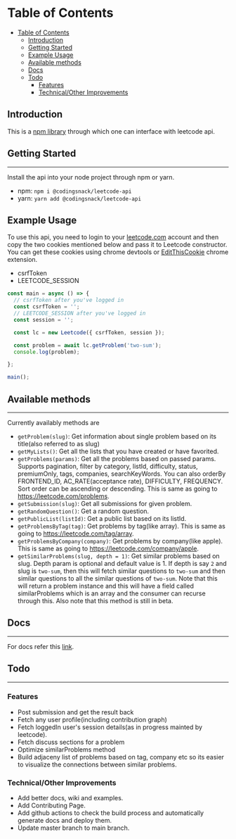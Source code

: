 # Table of Contents

- [Table of Contents](#table-of-contents)
  - [Introduction](#introduction)
  - [Getting Started](#getting-started)
  - [Example Usage](#example-usage)
  - [Available methods](#available-methods)
  - [Docs](#docs)
  - [Todo](#todo)
    - [Features](#features)
    - [Technical/Other Improvements](#technicalother-improvements)

## Introduction

This is a [npm library](https://www.npmjs.com/package/@codingsnack/leetcode-api) through which one can interface with leetcode api.

## Getting Started

---

Install the api into your node project through npm or yarn.

- npm: `npm i @codingsnack/leetcode-api`
- yarn: `yarn add @codingsnack/leetcode-api`

## Example Usage

To use this api, you need to login to your [leetcode.com](https://leetcode.com/) account and then copy the two cookies mentioned below and pass it to Leetcode constructor. You can get these cookies using chrome devtools or [EditThisCookie](https://www.editthiscookie.com/) chrome extension.

- csrfToken
- LEETCODE_SESSION

```js
const main = async () => {
  // csrfToken after you've logged in
  const csrfToken = '';
  // LEETCODE_SESSION after you've logged in
  const session = '';

  const lc = new Leetcode({ csrfToken, session });

  const problem = await lc.getProblem('two-sum');
  console.log(problem);

};

main();

```

## Available methods

---
Currently availably methods are

- `getProblem(slug)`: Get information about single problem based on its title(also referred to as slug)
- `getMyLists()`: Get all the lists that you have created or have favorited.
- `getProblems(params)`: Get all the problems based on passed params. Supports pagination, filter by category, listId, difficulty, status, premiumOnly, tags, companies, searchKeyWords. You can also orderBy FRONTEND_ID, AC_RATE(acceptance rate), DIFFICULTY, FREQUENCY. Sort order can be ascending or descending. This is same as going to <https://leetcode.com/problems>.
- `getSubmission(slug)`: Get all submissions for given problem.
- `getRandomQuestion()`: Get a random question.
- `getPublicList(listId)`: Get a public list based on its listId.
- `getProblemsByTag(tag)`: Get problems by tag(like array). This is same as going to <https://leetcode.com/tag/array>.
- `getProblemsByCompany(company)`: Get problems by company(like apple). This is same as going to <https://leetcode.com/company/apple>.
- `getSimilarProblems(slug, depth = 1)`: Get similar problems based on slug. Depth param is optional and default value is 1. If depth is say `2` and slug is `two-sum`, then this will fetch similar questions to `two-sum` and then similar questions to all the similar questions of `two-sum`. Note that this will return a problem instance and this will have a field called similarProblems which is an array and the consumer can recurse through this. Also note that this method is still in beta.

## Docs

---

For docs refer this [link](https://codingsnack.github.io/leetcode-api/).

## Todo

---

### Features

- Post submission and get the result back
- Fetch any user profile(including contribution graph)
- Fetch loggedIn user's session details(as in progress mainted by leetcode).
- Fetch discuss sections for a problem
- Optimize similarProblems method
- Build adjaceny list of problems based on tag, company etc so its easier to visualize the connections between similar problems.

### Technical/Other Improvements

- Add better docs, wiki and examples.
- Add Contributing Page.
- Add github actions to check the build process and automatically generate docs and deploy them.
- Update master branch to main branch.
